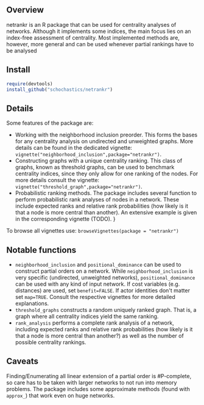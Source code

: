 
Overview
--------

netrankr is an R package that can be used for centrality analyses of networks. Although it implements some indices, the main focus lies on an index-free assessment of centrality. Most implemented methods are, however, more general and can be used whenever partial rankings have to be analysed

Install
-------

``` r
require(devtools)
install_github("schochastics/netrankr")
```

Details
-------

Some features of the package are:

-   Working with the neighborhood inclusion preorder. This forms the bases for any centrality analysis on undirected and unweighted graphs. More details can be found in the dedicated vignette: `vignette("neighborhood_inclusion",package="netrankr")`.
-   Constructing graphs with a unique centrality ranking. This class of graphs, known as threshold graphs, can be used to benchmark centrality indices, since they only allow for one ranking of the nodes. For more details consult the vignette: `vignette("threshold_graph",package="netrankr")`.
-   Probabilistic ranking methods. The package includes several function to perform probabilistic rank analyses of nodes in a network. These include expected ranks and relative rank probabilities (how likely is it that a node is more central than another). An extensive example is given in the corresponding vignette (TODO). }

To browse all vignettes use: `browseVignettes(package = "netrankr")`

Notable functions
-----------------

-   `neighborhood_inclusion` and `positional_dominance` can be used to construct partial orders on a network. While `neighborhood_inclusion` is very specific (undirected, unweighted networks), `positional_dominance` can be used with any kind of input network. If cost variables (e.g. distances) are used, set `benefit=FALSE`. If actor identities don't matter set `map=TRUE`. Consult the respective vignettes for more detailed explanations.
-   `threshold_graphs` constructs a random uniquely ranked graph. That is, a graph where all centrality indices yield the same ranking.
-   `rank_analysis` performs a complete rank analysis of a network, including expected ranks and relative rank probabilities (how likely is it that a node is more central than another?) as well as the number of possible centrality rankings.

Caveats
-------

Finding/Enumerating all linear extension of a partial order is \#P-complete, so care has to be taken with larger networks to not run into memory problems. The package includes some approximate methods (found with `approx_`) that work even on huge networks.
